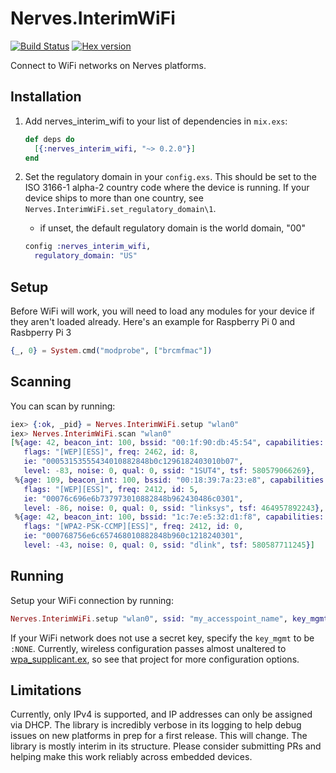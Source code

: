 # Nerves.InterimWiFi
[![Build Status](https://travis-ci.org/nerves-project/nerves_interim_wifi.svg?branch=master)](https://travis-ci.org/nerves-project/nerves_interim_wifi)
[![Hex version](https://img.shields.io/hexpm/v/nerves_interim_wifi.svg "Hex version")](https://hex.pm/packages/nerves_interim_wifi)

Connect to WiFi networks on Nerves platforms.

## Installation


1. Add nerves_interim_wifi to your list of dependencies in `mix.exs`:
    ``` elixir
    def deps do
      [{:nerves_interim_wifi, "~> 0.2.0"}]
    end
    ```

2. Set the regulatory domain in your `config.exs`. This should be set to the
   ISO 3166-1 alpha-2 country code where the device is running. If your device
   ships to more than one country, see `Nerves.InterimWiFi.set_regulatory_domain\1`.
     * if unset, the default regulatory domain is the world domain, "00"
      ``` elixir
      config :nerves_interim_wifi,
        regulatory_domain: "US"
      ```

## Setup
Before WiFi will work, you will need to load any modules for your device if they
aren't loaded already. Here's an example for Raspberry Pi 0 and Rasbperry Pi 3

``` elixir
{_, 0} = System.cmd("modprobe", ["brcmfmac"])
```

## Scanning
You can scan by running:

``` elixir
iex> {:ok, _pid} = Nerves.InterimWiFi.setup "wlan0"
iex> Nerves.InterimWiFi.scan "wlan0"
[%{age: 42, beacon_int: 100, bssid: "00:1f:90:db:45:54", capabilities: 1073,
   flags: "[WEP][ESS]", freq: 2462, id: 8,
   ie: "00053153555434010882848b0c1296182403010b07",
   level: -83, noise: 0, qual: 0, ssid: "1SUT4", tsf: 580579066269},
 %{age: 109, beacon_int: 100, bssid: "00:18:39:7a:23:e8", capabilities: 1041,
   flags: "[WEP][ESS]", freq: 2412, id: 5,
   ie: "00076c696e6b737973010882848b962430486c0301",
   level: -86, noise: 0, qual: 0, ssid: "linksys", tsf: 464957892243},
 %{age: 42, beacon_int: 100, bssid: "1c:7e:e5:32:d1:f8", capabilities: 1041,
   flags: "[WPA2-PSK-CCMP][ESS]", freq: 2412, id: 0,
   ie: "000768756e6c657468010882848b960c1218240301",
   level: -43, noise: 0, qual: 0, ssid: "dlink", tsf: 580587711245}]
```

## Running

Setup your WiFi connection by running:

``` elixir
Nerves.InterimWiFi.setup "wlan0", ssid: "my_accesspoint_name", key_mgmt: :"WPA-PSK", psk: "secret"
```


If your WiFi network does not use a secret key, specify the `key_mgmt` to be `:NONE`.
Currently, wireless configuration passes almost unaltered to [wpa_supplicant.ex](https://github.com/nerves-project/nerves_wpa_supplicant), so see that
project for more configuration options.

## Limitations

Currently, only IPv4 is supported, and IP addresses can only be assigned via
DHCP. The library is incredibly verbose in its logging to help debug issues
on new platforms in prep for a first release. This will change. The library
is mostly interim in its structure. Please consider submitting PRs and helping
make this work reliably across embedded devices.
